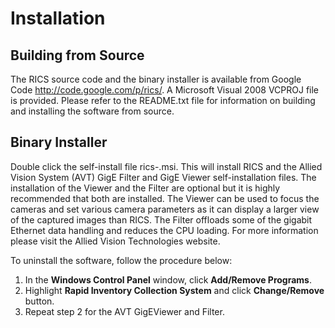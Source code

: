 # Installation #

## Building from Source ##

The RICS source code and the binary installer is available from Google Code http://code.google.com/p/rics/. A Microsoft Visual 2008 VCPROJ file is provided. Please refer to the README.txt file for information on building and installing the software from source.

## Binary Installer ##

Double click the self-install file rics-<version number>.msi. This will install RICS and the Allied Vision System (AVT) GigE Filter and GigE Viewer self-installation files. The installation of the Viewer and the Filter are optional but it is highly recommended that both are installed. The Viewer can be used to focus the cameras and set various camera parameters as it can display a larger view of the captured images than RICS. The Filter offloads some of the gigabit Ethernet data handling and reduces the CPU loading. For more information please visit the Allied Vision Technologies website.

To uninstall the software, follow the procedure below:

  1. In the **Windows Control Panel** window, click **Add/Remove Programs**.
  1. Highlight **Rapid Inventory Collection System** and click **Change/Remove** button.
  1. Repeat step 2 for the AVT GigEViewer and Filter.